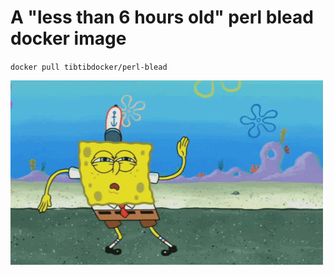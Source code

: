 # A "less than 6 hours old" perl blead docker image

`docker pull tibtibdocker/perl-blead`

![](dancingbob.gif)
